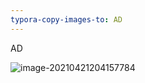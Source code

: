 ```yaml
---
typora-copy-images-to: AD
---
```


AD

![image-20210421204157784](https://raw.githubusercontent.com/1kkklll1/test/zh/a/20210421213319.png)